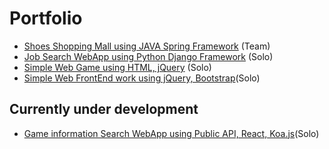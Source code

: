 # Portfolio

* [Shoes Shopping Mall using JAVA Spring Framework](https://github.com/headbanging317/Shoopse) (Team)
* [Job Search WebApp using Python Django Framework](https://github.com/headbanging317/gg) (Solo)
* [Simple Web Game using HTML, jQuery](https://github.com/headbanging317/RabbitShot) (Solo)
* [Simple Web FrontEnd work using jQuery, Bootstrap](https://github.com/headbanging317/3dfigure)(Solo)

## Currently under development
* [Game information Search WebApp using Public API, React, Koa.js](https://github.com/headbanging317/reactApi)(Solo)
